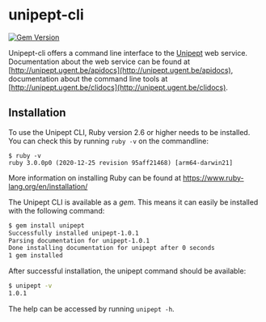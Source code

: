 # unipept-cli

[![Gem Version](https://badge.fury.io/rb/unipept.svg)](http://badge.fury.io/rb/unipept)

Unipept-cli offers a command line interface to the [Unipept](http://unipept.ugent.be) web service.
Documentation about the web service can be found at [http://unipept.ugent.be/apidocs](http://unipept.ugent.be/apidocs), documentation about the command line tools at [http://unipept.ugent.be/clidocs](http://unipept.ugent.be/clidocs).

## Installation

To use the Unipept CLI, Ruby version 2.6 or higher needs to be installed. You can check this by running `ruby -v` on the commandline:

```
$ ruby -v
ruby 3.0.0p0 (2020-12-25 revision 95aff21468) [arm64-darwin21]
```

More information on installing Ruby can be found at https://www.ruby-lang.org/en/installation/

The Unipept CLI is available as a _gem_. This means it can easily be installed with the following command:

```bash
$ gem install unipept
Successfully installed unipept-1.0.1
Parsing documentation for unipept-1.0.1
Done installing documentation for unipept after 0 seconds
1 gem installed
```

After successful installation, the unipept command should be available:

```bash
$ unipept -v
1.0.1
```

The help can be accessed by running `unipept -h`.
